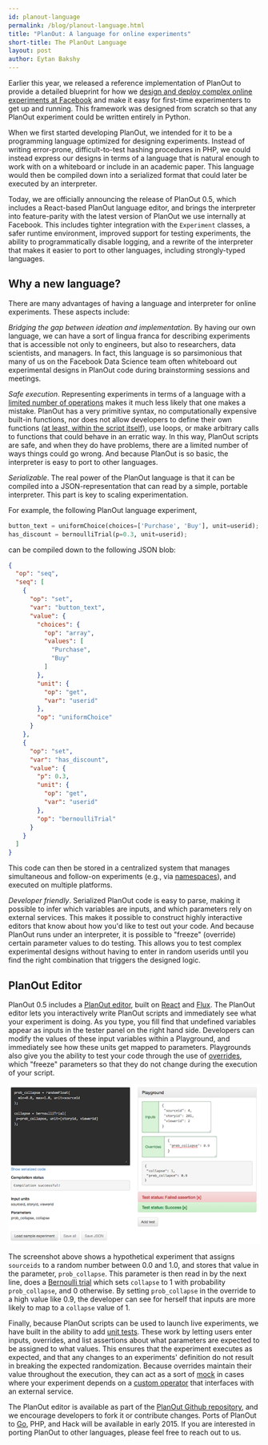 ```yaml
---
id: planout-language
permalink: /blog/planout-language.html
title: "PlanOut: A language for online experiments"
short-title: The PlanOut Language
layout: post
author: Eytan Bakshy
---
```


Earlier this year, we released a reference implementation of PlanOut
to provide a detailed blueprint for how we
[design and deploy complex online experiments at Facebook](http://arxiv.org/pdf/1409.3174v1.pdf) and make it easy for first-time experimenters to get up and running.
This framework was designed from scratch so that any PlanOut experiment could be written entirely in Python.

When we first started developing PlanOut, we intended for it to be a
programming language optimized for designing experiments.
Instead of writing error-prone, difficult-to-test hashing procedures
in PHP, we could instead express our designs in terms of a
language that is natural enough to work with on a whiteboard or include in an academic paper.  This language would then be compiled down into a serialized format that could later be executed by an interpreter.

Today, we are officially announcing the release of PlanOut 0.5, which includes
a React-based PlanOut language editor, and brings the interpreter into
feature-parity with the latest version of PlanOut we use internally at Facebook. This
includes tighter integration with the `Experiment` classes, a safer runtime
environment, improved support for testing experiments, the ability to
programmatically disable logging, and a rewrite of the interpreter that makes it
easier to port to other languages, including strongly-typed languages.

## Why a new language? ##
There are many advantages of having a language and interpreter for online experiments.  These aspects include:

*Bridging the gap between ideation and implementation*. By having our own language, we can have a sort of lingua franca
for describing experiments that is accessible not only to engineers, but also to researchers, data scientists, and managers.
In fact, this language is so parsimonious that many of us on the Facebook Data Science team often whiteboard out experimental designs in PlanOut code during brainstorming sessions and meetings.

*Safe execution*. Representing experiments in terms of a language with a [limited
number of operations](planout-language-reference.html) makes it much less likely that one makes a mistake.
PlanOut has a very primitive syntax, no computationally expensive built-in functions, nor does not allow
developers to define their own functions ([at least, within the script itself](creating-new-operators.html)), use loops, or make arbitrary calls to
functions that could behave in an erratic way.  In this way, PlanOut scripts are
safe, and when they do have problems, there are a limited number of ways things
could go wrong.  And because PlanOut is so basic, the interpreter is easy to port to other languages.


*Serializable*. The real power of the PlanOut language is that it can be compiled into a JSON-representation that can read by a simple, portable interpreter.  This part is key to scaling experimentation.

For example, the following PlanOut language experiment,

```python
button_text = uniformChoice(choices=['Purchase', 'Buy'], unit=userid);
has_discount = bernoulliTrial(p=0.3, unit=userid);
```

can be compiled down to the following JSON blob:

```json
{
  "op": "seq",
  "seq": [
    {
      "op": "set",
      "var": "button_text",
      "value": {
        "choices": {
          "op": "array",
          "values": [
            "Purchase",
            "Buy"
          ]
        },
        "unit": {
          "op": "get",
          "var": "userid"
        },
        "op": "uniformChoice"
      }
    },
    {
      "op": "set",
      "var": "has_discount",
      "value": {
        "p": 0.3,
        "unit": {
          "op": "get",
          "var": "userid"
        },
        "op": "bernoulliTrial"
      }
    }
  ]
}
```

This code can then be stored in a centralized system that manages simultaneous and follow-on experiments (e.g., via [namespaces](namespaces.html)), and executed on multiple platforms.

*Developer friendly*. Serialized PlanOut code is easy to parse, making it possible to infer which variables are inputs, and which parameters rely on external services.  This makes it possible to construct highly interactive editors that know about how you'd like to test out your code.  And because PlanOut runs under an interpreter, it is possible to "freeze" (override) certain parameter values to do testing. This allows you to test complex experimental designs without having to enter in random userids until you find the right combination that triggers the designed logic.


## PlanOut Editor ##
PlanOut 0.5 includes a [PlanOut editor](http://planout-editor.herokuapp.com), built on [React](https://facebook.github.io/react/) and [Flux](https://facebook.github.io/flux/). The PlanOut editor lets you
interactively write PlanOut scripts and immediately see what your experiment is
doing.  As you type, you fill find that undefined variables appear as inputs in
the tester panel on the right hand side.  Developers can modify the values of
these input variables within a Playground, and immediately see how these units
get mapped to parameters.  Playgrounds also give you the ability to test your
code through the use of [overrides](testing.html), which "freeze" parameters so
that they do not change during the execution of your script.


![PlanOut Editor](../static/planout_editor_2.png "The PlanOut editor.")

The screenshot above shows a hypothetical experiment that assigns `sourceids` to
a random number between 0.0 and 1.0, and stores that value in the parameter,
`prob_collapse`.  This parameter is then read in by the next line, does a
[Bernoulli trial](random-operators.html) which sets `collapse` to 1 with probability
`prob_collapse`, and 0 otherwise.  By setting `prob_collapse` in the override to
a high value like 0.9, the developer can see for herself that inputs are more
likely to map to a `collapse` value of 1.

Finally, because PlanOut scripts can be used to launch live experiments, we
have built in the ability to add [unit tests](http://en.wikipedia.org/wiki/Unit_testing).  These work by letting users enter inputs, overrides, and list assertions about what parameters are expected to be assigned to what values.  This ensures that the experiment executes as expected, and that any changes to an experiments' definition do not result in breaking the expected randomization.   Because overrides maintain their value throughout the execution, they can act as
a sort of [mock](http://en.wikipedia.org/wiki/Test-driven_development#Fakes.2C_mocks_and_integration_tests)
in cases where your experiment depends on a [custom operator](creating-new-operators.html) that interfaces with
an external service.

The PlanOut editor is available as part of the [PlanOut Github repository](http://facebook.github.io/planout/), and we encourage developers to fork it or contribute changes.  Ports of PlanOut to [Go](https://github.com/URXtech/planout-golang), PHP, and Hack will be available in early 2015. If you are interested in porting PlanOut to other languages, please feel free to reach out to us.
